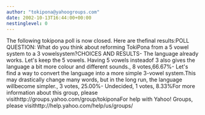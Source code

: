 ```yaml
---
author: "tokipona@yahoogroups.com"
date: 2002-10-13T16:44:00+00:00
nestinglevel: 0
---
```

The following tokipona poll is now closed. Here are thefinal results:POLL QUESTION: What do you think about reforming TokiPona from a 5 vowel system to a 3 vowelsystem?CHOICES AND RESULTS- The language already works. Let's keep the 5 vowels. Having 5 vowels insteadof 3 also gives the language a bit more colour and different sounds., 8 votes,66.67%- Let's find a way to convert the language into a more simple 3-vowel system.This may drastically change many words, but in the long run, the language willbecome simpler., 3 votes, 25.00%- Undecided, 1 votes, 8.33%For more information about this group, please visithttp://groups.yahoo.com/group/tokiponaFor help with Yahoo! Groups, please visithttp://help.yahoo.com/help/us/groups/